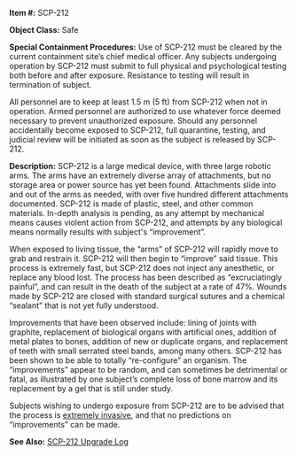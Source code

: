 **Item #:** SCP-212

**Object Class:** Safe

**Special Containment Procedures:** Use of SCP-212 must be cleared by the current containment site’s chief medical officer. Any subjects undergoing operation by SCP-212 must submit to full physical and psychological testing both before and after exposure. Resistance to testing will result in termination of subject.

All personnel are to keep at least 1.5 m (5 ft) from SCP-212 when not in operation. Armed personnel are authorized to use whatever force deemed necessary to prevent unauthorized exposure. Should any personnel accidentally become exposed to SCP-212, full quarantine, testing, and judicial review will be initiated as soon as the subject is released by SCP-212.

**Description:** SCP-212 is a large medical device, with three large robotic arms. The arms have an extremely diverse array of attachments, but no storage area or power source has yet been found. Attachments slide into and out of the arms as needed, with over five hundred different attachments documented. SCP-212 is made of plastic, steel, and other common materials. In-depth analysis is pending, as any attempt by mechanical means causes violent action from SCP-212, and attempts by any biological means normally results with subject's “improvement”.

When exposed to living tissue, the “arms” of SCP-212 will rapidly move to grab and restrain it. SCP-212 will then begin to “improve” said tissue. This process is extremely fast, but SCP-212 does not inject any anesthetic, or replace any blood lost. The process has been described as “excruciatingly painful”, and can result in the death of the subject at a rate of 47%. Wounds made by SCP-212 are closed with standard surgical sutures and a chemical “sealant” that is not yet fully understood.

Improvements that have been observed include: lining of joints with graphite, replacement of biological organs with artificial ones, addition of metal plates to bones, addition of new or duplicate organs, and replacement of teeth with small serrated steel bands, among many others. SCP-212 has been shown to be able to totally “re-configure” an organism. The “improvements” appear to be random, and can sometimes be detrimental or fatal, as illustrated by one subject’s complete loss of bone marrow and its replacement by a gel that is still under study.

Subjects wishing to undergo exposure from SCP-212 are to be advised that the process is [extremely invasive](http://www.scp-wiki.net/scp-784-arc), and that no predictions on “improvements” can be made.

**See Also:** [SCP-212 Upgrade Log](/scp-212-upgrade-log)